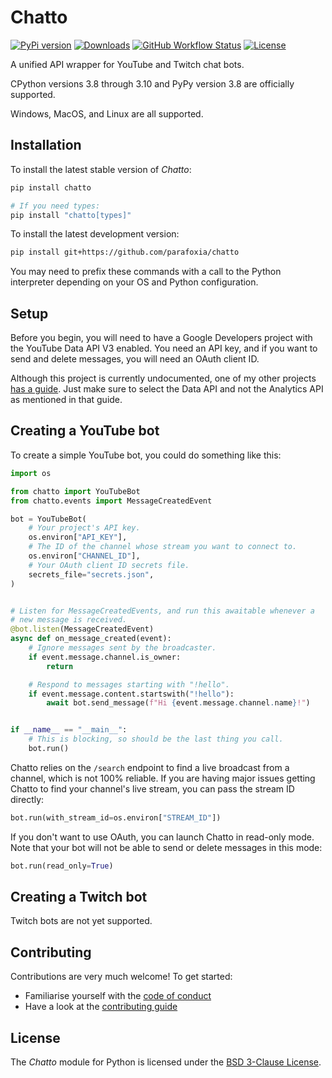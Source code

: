 # Chatto

[![PyPi version](https://img.shields.io/pypi/v/chatto.svg)](https://pypi.python.org/pypi/chatto/)
[![Downloads](https://pepy.tech/badge/chatto)](https://pepy.tech/project/chatto)
[![GitHub Workflow Status](https://img.shields.io/github/workflow/status/parafoxia/chatto/CI?label=ci)](https://github.com/parafoxia/chatto/actions/workflows/ci.yml)
[![License](https://img.shields.io/github/license/parafoxia/chatto.svg)](https://github.com/parafoxia/chatto/blob/main/LICENSE)

A unified API wrapper for YouTube and Twitch chat bots.

CPython versions 3.8 through 3.10 and PyPy version 3.8 are officially supported.

Windows, MacOS, and Linux are all supported.

## Installation

To install the latest stable version of *Chatto*:

```sh
pip install chatto

# If you need types:
pip install "chatto[types]"
```

To install the latest development version:

```sh
pip install git+https://github.com/parafoxia/chatto
```

You may need to prefix these commands with a call to the Python interpreter depending on your OS and Python configuration.

## Setup

Before you begin, you will need to have a Google Developers project with the YouTube Data API V3 enabled. You need an API key, and if you want to send and delete messages, you will need an OAuth client ID.

Although this project is currently undocumented, one of my other projects [has a guide](https://analytix.readthedocs.io/en/latest/refs/yt-analytics-setup.html). Just make sure to select the Data API and not the Analytics API as mentioned in that guide.

## Creating a YouTube bot

To create a simple YouTube bot, you could do something like this:

```py
import os

from chatto import YouTubeBot
from chatto.events import MessageCreatedEvent

bot = YouTubeBot(
    # Your project's API key.
    os.environ["API_KEY"],
    # The ID of the channel whose stream you want to connect to.
    os.environ["CHANNEL_ID"],
    # Your OAuth client ID secrets file.
    secrets_file="secrets.json",
)


# Listen for MessageCreatedEvents, and run this awaitable whenever a
# new message is received.
@bot.listen(MessageCreatedEvent)
async def on_message_created(event):
    # Ignore messages sent by the broadcaster.
    if event.message.channel.is_owner:
        return

    # Respond to messages starting with "!hello".
    if event.message.content.startswith("!hello"):
        await bot.send_message(f"Hi {event.message.channel.name}!")


if __name__ == "__main__":
    # This is blocking, so should be the last thing you call.
    bot.run()
```

Chatto relies on the `/search` endpoint to find a live broadcast from a channel, which is not 100% reliable. If you are having major issues getting Chatto to find your channel's live stream, you can pass the stream ID directly:

```py
bot.run(with_stream_id=os.environ["STREAM_ID"])
```

If you don't want to use OAuth, you can launch Chatto in read-only mode. Note that your bot will not be able to send or delete messages in this mode:

```py
bot.run(read_only=True)
```

## Creating a Twitch bot

Twitch bots are not yet supported.

## Contributing

Contributions are very much welcome! To get started:

* Familiarise yourself with the [code of conduct](https://github.com/parafoxia/chatto/blob/main/CODE_OF_CONDUCT.md)
* Have a look at the [contributing guide](https://github.com/parafoxia/chatto/blob/main/CONTRIBUTING.md)

## License

The *Chatto* module for Python is licensed under the [BSD 3-Clause License](https://github.com/parafoxia/chatto/blob/main/LICENSE).

